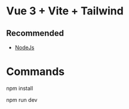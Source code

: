 # Vue 3 + Vite + Tailwind


## Recommended

- [NodeJs](https://nodejs.org/en)

# Commands

npm install

npm run dev
